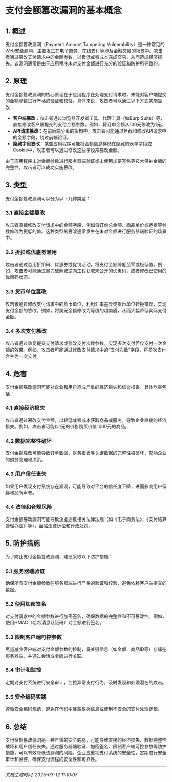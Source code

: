 # 支付金额篡改漏洞的基本概念

## 1. 概述

支付金额篡改漏洞（Payment Amount Tampering Vulnerability）是一种常见的Web安全漏洞，主要发生在电子商务、在线支付等涉及金融交易的场景中。攻击者通过篡改支付请求中的金额参数，以极低或零成本完成交易，从而造成经济损失。该漏洞通常是由于应用程序未对支付金额进行充分的验证和防护所导致的。

## 2. 原理

支付金额篡改漏洞的核心原理在于应用程序在处理支付请求时，未能对客户端提交的金额参数进行严格的验证和校验。具体来说，攻击者可以通过以下方式实施篡改：

- **客户端篡改**：攻击者通过浏览器开发者工具、代理工具（如Burp Suite）等，直接修改客户端提交的支付金额参数。例如，将订单金额从100元修改为1元。
- **API请求篡改**：在前后端分离的架构中，攻击者可能通过拦截和修改API请求中的金额字段，绕过前端验证。
- **隐藏字段篡改**：某些应用程序可能将金额信息存储在隐藏的表单字段或Cookie中，攻击者可以通过修改这些字段来篡改金额。

由于应用程序未对金额参数进行服务器端验证或未使用加密签名等技术保护金额的完整性，攻击者可以成功实施篡改。

## 3. 类型

支付金额篡改漏洞可以分为以下几种类型：

### 3.1 直接金额篡改

攻击者直接修改支付请求中的金额字段，例如将订单总金额、商品单价或运费等参数修改为更低的值。这种类型的篡改通常发生在未对金额进行服务器端验证的场景中。

### 3.2 折扣或优惠券滥用

攻击者通过滥用折扣码、优惠券或促销活动，将支付金额降低至零或极低值。例如，攻击者可能通过暴力破解或逆向工程获取未公开的优惠码，或者修改已使用的优惠码状态。

### 3.3 货币单位篡改

攻击者通过修改支付请求中的货币单位，利用汇率差异或货币单位转换错误，实现支付金额的篡改。例如，将美元金额修改为等值的越南盾，从而大幅降低实际支付金额。

### 3.4 多次支付篡改

攻击者通过重复提交支付请求或修改支付次数参数，实现多次支付但仅支付一次金额的效果。例如，攻击者可能通过修改支付请求中的“支付次数”字段，将多次支付合并为一次支付。

## 4. 危害

支付金额篡改漏洞可能对企业和用户造成严重的经济损失和信誉损害，具体危害包括：

### 4.1 直接经济损失

攻击者通过篡改支付金额，以极低或零成本获取商品或服务，导致企业直接的经济损失。例如，攻击者可能以1元的价格购买价值1000元的商品。

### 4.2 数据完整性破坏

支付金额篡改可能导致订单数据、财务报表等关键数据的完整性被破坏，影响企业的财务管理和决策。

### 4.3 用户信任丧失

如果用户发现支付系统存在漏洞，可能导致对平台的信任度下降，进而影响用户留存和品牌声誉。

### 4.4 法律和合规风险

支付金额篡改漏洞可能导致企业违反相关法律法规（如《电子商务法》、《支付结算管理办法》等），面临法律诉讼和行政处罚。

## 5. 防护措施

为了防止支付金额篡改漏洞，建议采取以下防护措施：

### 5.1 服务器端验证

确保所有支付金额参数在服务器端进行严格的验证和校验，避免依赖客户端提交的数据。

### 5.2 使用加密签名

对支付请求中的金额参数进行加密签名，确保数据的完整性和不可篡改性。例如，使用HMAC（哈希消息认证码）对金额进行签名。

### 5.3 限制客户端可控参数

尽量减少客户端对支付金额参数的控制，将关键信息（如金额、商品ID等）存储在服务器端，并通过会话或令牌进行关联。

### 5.4 审计和监控

定期对支付系统进行安全审计，监控异常支付行为，及时发现和处理潜在的攻击。

### 5.5 安全编码实践

遵循安全编码规范，避免在代码中暴露敏感信息或使用不安全的支付处理逻辑。

## 6. 总结

支付金额篡改漏洞是一种严重的安全威胁，可能导致直接的经济损失、数据完整性破坏和用户信任丧失。通过服务器端验证、加密签名、限制客户端可控参数等防护措施，可以有效降低该漏洞的风险。企业应重视支付系统的安全性，定期进行安全审计和监控，确保支付流程的安全性和可靠性。

---

*文档生成时间: 2025-03-12 11:10:07*
